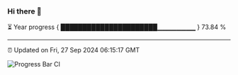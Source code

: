### Hi there 👋

⏳ Year progress { ██████████████████████▁▁▁▁▁▁▁▁ } 73.84 %

---

⏰ Updated on Fri, 27 Sep 2024 06:15:17 GMT

![Progress Bar CI](https://github.com/Shyam-Makwana/GitHub-Actions-Demo/workflows/Progress%20Bar%20CI/badge.svg)
